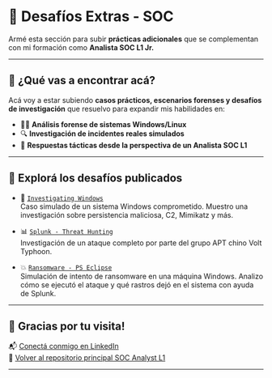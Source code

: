# 🧩 Desafíos Extras - SOC

Armé esta sección para subir **prácticas adicionales** que se complementan con mi formación como **Analista SOC L1 Jr.**

---

## 🎯 ¿Qué vas a encontrar acá?

Acá voy a estar subiendo **casos prácticos, escenarios forenses y desafíos de investigación** que resuelvo para expandir mis habilidades en:

- 🕵️‍♂️ **Análisis forense de sistemas Windows/Linux**
- 🔍 **Investigación de incidentes reales simulados**
- 🔐 **Respuestas tácticas desde la perspectiva de un Analista SOC L1**

---

## 🧭 Explorá los desafíos publicados

- 🔎 [`Investigating Windows`](https://github.com/JoshKxng/SOC-Analyst-TryHackMe/tree/main/Z%20-%20Desafios%20Extras/Investigating%20Windows)  
Caso simulado de un sistema Windows comprometido. Muestro una investigación sobre persistencia maliciosa, C2, Mimikatz y más.

- 📊 [`Splunk - Threat Hunting`](https://github.com/JoshKxng/SOC-Analyst-TryHackMe/tree/main/Z%20-%20Desafios%20Extras/Splunk%20-%20Volt%20Typhoon)  
Investigación de un ataque completo por parte del grupo APT chino Volt Typhoon.

- 💥 [`Ransomware - PS Eclipse`](https://github.com/JoshKxng/SOC-Analyst-TryHackMe/tree/main/Z%20-%20Desafios%20Extras/Ransomware%20PS%20Eclipse)  
Simulación de intento de ransomware en una máquina Windows. Analizo cómo se ejecutó el ataque y qué rastros dejó en el sistema con ayuda de Splunk.
---
## 🤝 Gracias por tu visita!

📬 [Conectá conmigo en LinkedIn](https://www.linkedin.com/in/joshua-tobias-ranure-682420236/)  
📂 [Volver al repositorio principal SOC Analyst L1](../)

---
